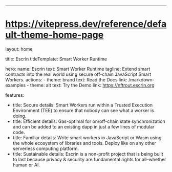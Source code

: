 ---
# https://vitepress.dev/reference/default-theme-home-page
layout: home

title: Escrin
titleTemplate: Smart Worker Runtime

hero:
  name: Escrin
  text: Smart Worker Runtime
  tagline: Extend smart contracts into the real world using secure off-chain JavaScript Smart Workers.
  actions:
    - theme: brand
      text: Read the Docs
      link: /markdown-examples
    - theme: alt
      text: Try the Demo
      link: https://nftrout.escrin.org

features:
  - title: Secure
    details: Smart Workers run within a Trusted Execution Environment (TEE) to ensure that nobody can see what a worker is doing.
  - title: Efficient
    details: Gas-optimal for on/off-chain state synchronization and can be added to an existing dapp in just a few lines of modular code.
  - title: Familiar
    details: Write smart workers in JavaScript or Wasm using the whole ecosystem of libraries and tools. Deploy like on any other serverless computing platform.
  - title: Sustainable
    details: Escrin is a non-profit project that is being built to last because privacy &amp; security are fundamental rights for all–whether human or AI.
